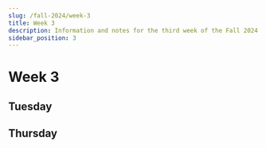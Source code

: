```yaml
---
slug: /fall-2024/week-3
title: Week 3 
description: Information and notes for the third week of the Fall 2024 semester for the UMass Lowell Cloud Computing Club.
sidebar_position: 3
---
```


# Week 3

## Tuesday

## Thursday

